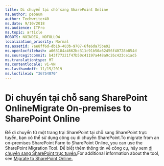 ```yaml
---
title: Di chuyển tại chỗ sang SharePoint Online
ms.author: pebaum
author: Techwriter40
ms.date: 9/10/2018
ms.audience: ITPro
ms.topic: article
ROBOTS: NOINDEX, NOFOLLOW
localization_priority: Normal
ms.assetid: 7ae8ff6d-db1b-403b-9707-6fe6da75be92
ms.openlocfilehash: a063184a4662bc311c91b50a62456f40728b854d
ms.sourcegitcommit: b43f77221f47b50c41197a448a9c26c423ce1ad5
ms.translationtype: MT
ms.contentlocale: vi-VN
ms.lasthandoff: 11/15/2019
ms.locfileid: "36754070"
---
```

# <a name="migrate-on-premises-to-sharepoint-online"></a><span data-ttu-id="9d5bd-102">Di chuyển tại chỗ sang SharePoint Online</span><span class="sxs-lookup"><span data-stu-id="9d5bd-102">Migrate On-premises to SharePoint Online</span></span>

<span data-ttu-id="9d5bd-103">Để di chuyển từ một trang trại SharePoint tại chỗ sang SharePoint trực tuyến, bạn có thể sử dụng công cụ di chuyển SharePoint.</span><span class="sxs-lookup"><span data-stu-id="9d5bd-103">To migrate from an on-premises SharePoint Farm to SharePoint Online, you can use the SharePoint Migration Tool.</span></span> <span data-ttu-id="9d5bd-104">Để biết thêm thông tin về công cụ, hãy xem [di chuyển sang SharePoint trực tuyến.](https://go.microsoft.com/fwlink/?linkid=2019574)</span><span class="sxs-lookup"><span data-stu-id="9d5bd-104">For additional information about the tool, see [Migrate to SharePoint Online.](https://go.microsoft.com/fwlink/?linkid=2019574)</span></span>
  


